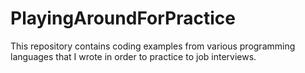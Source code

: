 # PlayingAroundForPractice
This repository contains coding examples from various programming languages that I wrote in order to practice to job interviews.
